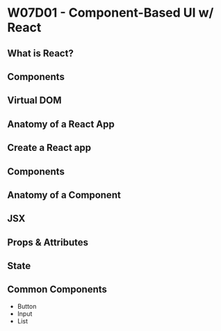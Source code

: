 # W07D01 - Component-Based UI w/ React

## What is React?

## Components

## Virtual DOM

## Anatomy of a React App

## Create a React app

## Components

## Anatomy of a Component

## JSX

## Props & Attributes

## State

## Common Components
- Button
- Input
- List